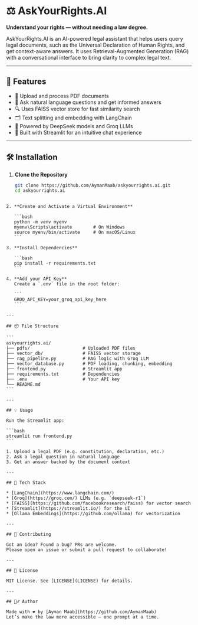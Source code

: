 # ⚖️ AskYourRights.AI

**Understand your rights — without needing a law degree.**

AskYourRights.AI is an AI-powered legal assistant that helps users query legal documents, such as the Universal Declaration of Human Rights, and get context-aware answers. It uses Retrieval-Augmented Generation (RAG) with a conversational interface to bring clarity to complex legal text.

---

## 🚀 Features

- 📄 Upload and process PDF documents
- 🧠 Ask natural language questions and get informed answers
- 🔍 Uses FAISS vector store for fast similarity search
- 🗂️ Text splitting and embedding with LangChain
- 🤖 Powered by DeepSeek models and Groq LLMs
- 💬 Built with Streamlit for an intuitive chat experience

---

## 🛠 Installation

1. **Clone the Repository**
   ```bash
   git clone https://github.com/AymanMaab/askyourrights.ai.git
   cd askyourrights.ai
````

2. **Create and Activate a Virtual Environment**

   ```bash
   python -m venv myenv
   myenv\Scripts\activate        # On Windows
   source myenv/bin/activate     # On macOS/Linux
   ```

3. **Install Dependencies**

   ```bash
   pip install -r requirements.txt
   ```

4. **Add your API Key**
   Create a `.env` file in the root folder:

   ```
   GROQ_API_KEY=your_groq_api_key_here
   ```

---

## 📦 File Structure

```
askyourrights.ai/
├── pdfs/                    # Uploaded PDF files
├── vector_db/               # FAISS vector storage
├── rag_pipeline.py          # RAG logic with Groq LLM
├── vector_database.py       # PDF loading, chunking, embedding
├── frontend.py              # Streamlit app
├── requirements.txt         # Dependencies
├── .env                     # Your API key
└── README.md
```

---

## 💡 Usage

Run the Streamlit app:

```bash
streamlit run frontend.py
```

1. Upload a legal PDF (e.g. constitution, declaration, etc.)
2. Ask a legal question in natural language
3. Get an answer backed by the document context

---

## 🧠 Tech Stack

* [LangChain](https://www.langchain.com/)
* [Groq](https://groq.com/) LLMs (e.g. `deepseek-r1`)
* [FAISS](https://github.com/facebookresearch/faiss) for vector search
* [Streamlit](https://streamlit.io/) for the UI
* [Ollama Embeddings](https://github.com/ollama) for vectorization

---

## 🤝 Contributing

Got an idea? Found a bug? PRs are welcome.
Please open an issue or submit a pull request to collaborate!

---

## 📄 License

MIT License. See [LICENSE](LICENSE) for details.

---

## 🙋‍♂️ Author

Made with ❤️ by [Ayman Maab](https://github.com/AymanMaab)
Let’s make the law more accessible — one prompt at a time.
